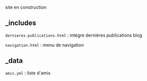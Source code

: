 site en construction

## _includes

`dernieres-publications.html` : intégre dernières publications blog

`navigation.html` : menu de navigation

## _data

`amis.yml` : liste d'amis
